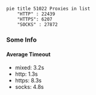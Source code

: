 
```mermaid
pie title 51022 Proxies in list
    "HTTP" : 22439
    "HTTPS": 6207
    "SOCKS" : 27872
```

### Some Info
#### Average Timeout

- mixed: 3.2s
- http: 1.3s
- https: 8.3s
- socks: 4.8s